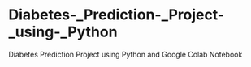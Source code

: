 # Diabetes-_Prediction-_Project-_using-_Python
Diabetes Prediction Project using Python and Google Colab Notebook

